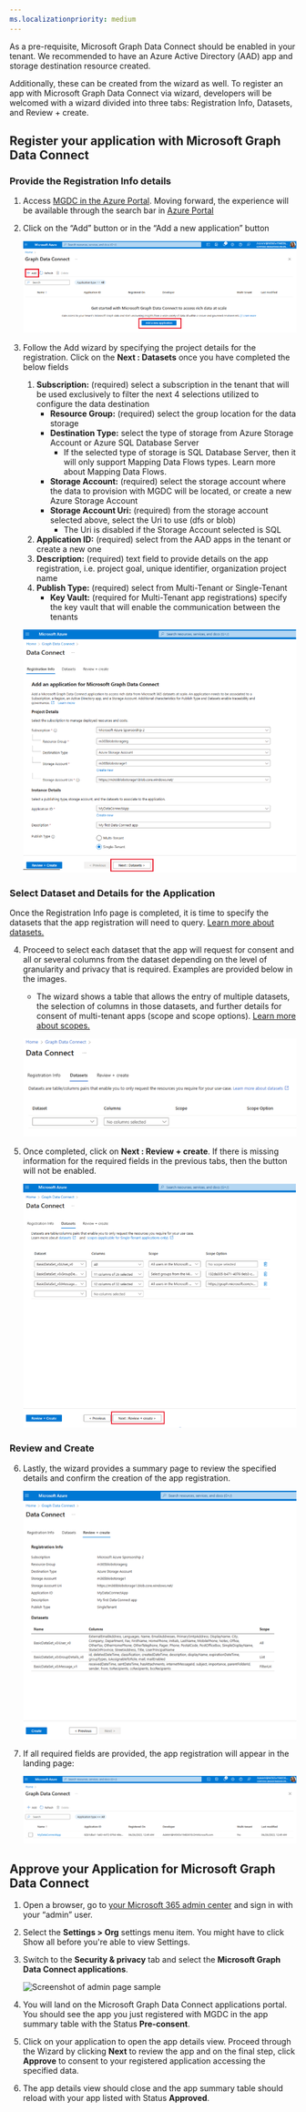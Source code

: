 ```yaml
---
ms.localizationpriority: medium
---
```


<!-- markdownlint-disable MD002 MD041 -->

As a pre-requisite, Microsoft Graph Data Connect should be enabled in your tenant. We recommended to have an Azure Active Directory (AAD) app and storage destination resource created. 

Additionally, these can be created from the wizard as well. To register an app with Microsoft Graph Data Connect via wizard, developers will be welcomed with a wizard divided into three tabs: Registration Info, Datasets, and Review + create. 

## Register your application with Microsoft Graph Data Connect

### Provide the Registration Info details 

1. Access [MGDC in the Azure Portal](aka.ms/mgdcinazure). Moving forward, the experience will be available through the search bar in [Azure Portal](https://portal.azure.com/)

2. Click on the “Add” button or in the “Add a new application” button 

    ![Screenshot of the the Azure Portal Data Factory to create a new application](../concepts/images/data-connect-register-app-1.png)

3. Follow the Add wizard by specifying the project details for the registration. Click on the **Next : Datasets** once you have completed the below fields

    1.  **Subscription:** (required) select a subscription in the tenant that will be used exclusively to filter the next 4 selections utilized to configure the data destination
        - **Resource Group:** (required) select the group location for the data storage
        - **Destination Type:** select the type of storage from Azure Storage Account or Azure SQL Database Server
            - If the selected type of storage is SQL Database Server, then it will only support Mapping Data Flows types. Learn more about Mapping Data Flows.
        - **Storage Account:** (required) select the storage account where the data to provision with MGDC will be located, or create a new Azure Storage Account
        - **Storage Account Uri:** (required) from the storage account selected above, select the Uri to use (dfs or blob)
            - The Uri is disabled if the Storage Account selected is SQL
    2. **Application ID:** (required) select from the AAD apps in the tenant or create a new one
    3. **Description:** (required) text field to provide details on the app registration, i.e. project goal, unique identifier, organization project name
    4. **Publish Type:** (required) select from Multi-Tenant or Single-Tenant
        - **Key Vault:** (required for Multi-Tenant app registrations) specify the key vault that will enable the communication between the tenants
    
    ![Screenshot of project details on the wizard](../concepts/images/data-connect-register-app-2.png)

### Select Dataset and Details for the Application

Once the Registration Info page is completed, it is time to specify the datasets that the app registration will need to query. [Learn more about datasets.](https://learn.microsoft.com/en-us/graph/data-connect-datasets)

4. Proceed to select each dataset that the app will request for consent and all or several columns from the dataset depending on the level of granularity and privacy that is required. Examples are provided below in the images.

    - The wizard shows a table that allows the entry of multiple datasets, the selection of columns in those datasets, and further details for consent of multi-tenant apps (scope and scope options). [Learn more about scopes.](https://learn.microsoft.com/en-us/graph/data-connect-filtering#user-selection)


    ![Screenshot of dataset catalog on wizard](../concepts/images/data-connect-register-app-3.png)

5. Once completed, click on **Next : Review + create**. If there is missing information for the required fields in the previous tabs, then the button will not be enabled.

    ![Screenshot of example of dataset catalog of the wizard](../concepts/images/data-connect-register-app-4.png)

### Review and Create

6. Lastly, the wizard provides a summary page to review the specified details and confirm the creation of the app registration.

    ![Screenshot of summary page sample](../concepts/images/data-connect-register-app-5.png)

7. If all required fields are provided, the app registration will appear in the landing page:

    ![Screenshot of summary page sample](../concepts/images/data-connect-register-app-6.png)

## Approve your Application for Microsoft Graph Data Connect 

1.	Open a browser, go to [your Microsoft 365 admin center](www.admin.microsoft.com) and sign in with your “admin” user. 

2.	Select the **Settings > Org** settings menu item. You might have to click Show all before you're able to view Settings.

3.	Switch to the **Security & privacy** tab and select the **Microsoft Graph Data Connect applications**.

    ![Screenshot of admin page sample](../concepts/images/data-connect-register-app-7-new.png)

4.	You will land on the Microsoft Graph Data Connect applications portal. You should see the app you just registered with MGDC in the app summary table with the Status **Pre-consent**. 

    <!-- ![Screenshot of admin page sample for pre-consent](../concepts/images/data-connect-register-app-8.png) -->

5.	Click on your application to open the app details view. Proceed through the Wizard by clicking **Next** to review the app and on the final step, click **Approve** to consent to your registered application accessing the specified data.    

    <!-- ![Screenshot of admin page sample for app details view](../concepts/images/data-connect-register-app-9.png) -->

6.	The app details view should close and the app summary table should reload with your app listed with Status **Approved**. 



